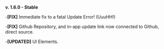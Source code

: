**v. 1.6.0 - Stable**

-**[FIX]** Immediate fix to a fatal Update Error! (UuuHH!) 

-**[FIX]** Github Repository, and in-app update link now connected to Github, direct source. 

-**[UPDATED]** UI Elements. 
